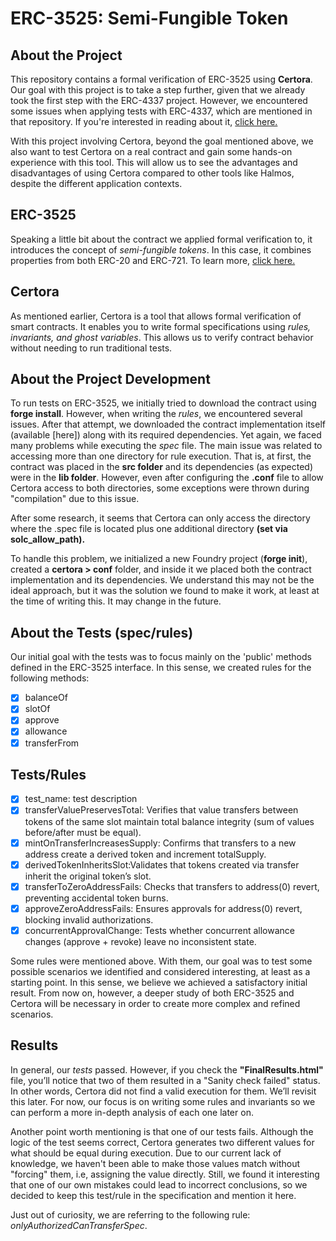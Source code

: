 # ERC-3525: Semi-Fungible Token

## About the Project

This repository contains a formal verification of ERC-3525 using **Certora**. Our goal with this project is to take a step further, given that we already took the first step with the ERC-4337 project. However, we encountered some issues when applying tests with ERC-4337, which are mentioned in that repository. If you're interested in reading about it, [click here.](https://github.com/phdfreitas/erc4337-account-abstraction)

With this project involving Certora, beyond the goal mentioned above, we also want to test Certora on a real contract and gain some hands-on experience with this tool. This will allow us to see the advantages and disadvantages of using Certora compared to other tools like Halmos, despite the different application contexts.

## ERC-3525

Speaking a little bit about the contract we applied formal verification to, it introduces the concept of _semi-fungible tokens_. In this case, it combines properties from both ERC-20 and ERC-721. To learn more, [click here.](https://eips.ethereum.org/EIPS/eip-3525)

## Certora

As mentioned earlier, Certora is a tool that allows formal verification of smart contracts. It enables you to write formal specifications using _rules, invariants, and ghost variables_. This allows us to verify contract behavior without needing to run traditional tests.

## About the Project Development

To run tests on ERC-3525, we initially tried to download the contract using **forge install**. However, when writing the _rules_, we encountered several issues. After that attempt, we downloaded the contract implementation itself (available [here]) along with its required dependencies. Yet again, we faced many problems while executing the _spec_ file. The main issue was related to accessing more than one directory for rule execution. That is, at first, the contract was placed in the **src folder** and its dependencies (as expected) were in the **lib folder**. However, even after configuring the **.conf** file to allow Certora access to both directories, some exceptions were thrown during "compilation" due to this issue.

After some research, it seems that Certora can only access the directory where the .spec file is located plus one additional directory **(set via solc_allow_path).**

To handle this problem, we initialized a new Foundry project (**forge init**), created a **certora > conf** folder, and inside it we placed both the contract implementation and its dependencies. We understand this may not be the ideal approach, but it was the solution we found to make it work, at least at the time of writing this. It may change in the future.

## About the Tests (spec/rules)

Our initial goal with the tests was to focus mainly on the 'public' methods defined in the ERC-3525 interface. In this sense, we created rules for the following methods:

- [x] balanceOf
- [x] slotOf
- [x] approve
- [x] allowance
- [x] transferFrom

## Tests/Rules

- [x] test_name: test description
- [x] transferValuePreservesTotal: Verifies that value transfers between tokens of the same slot maintain total balance integrity (sum of values before/after must be equal).
- [x] mintOnTransferIncreasesSupply: Confirms that transfers to a new address create a derived token and increment totalSupply.
- [x] derivedTokenInheritsSlot:Validates that tokens created via transfer inherit the original token’s slot.
- [x] transferToZeroAddressFails: Checks that transfers to address(0) revert, preventing accidental token burns.
- [x] approveZeroAddressFails: Ensures approvals for address(0) revert, blocking invalid authorizations.
- [x] concurrentApprovalChange: Tests whether concurrent allowance changes (approve + revoke) leave no inconsistent state.

Some rules were mentioned above. With them, our goal was to test some possible scenarios we identified and considered interesting, at least as a starting point. In this sense, we believe we achieved a satisfactory initial result. From now on, however, a deeper study of both ERC-3525 and Certora will be necessary in order to create more complex and refined scenarios.

## Results

In general, our *tests* passed. However, if you check the **"FinalResults.html"** file, you’ll notice that two of them resulted in a "Sanity check failed" status. In other words, Certora did not find a valid execution for them. We’ll revisit this later. For now, our focus is on writing some rules and invariants so we can perform a more in-depth analysis of each one later on.

Another point worth mentioning is that one of our tests fails. Although the logic of the test seems correct, Certora generates two different values for what should be equal during execution. Due to our current lack of knowledge, we haven't been able to make those values match without "forcing" them, i.e, assigning the value directly. Still, we found it interesting that one of our own mistakes could lead to incorrect conclusions, so we decided to keep this test/rule in the specification and mention it here.

Just out of curiosity, we are referring to the following rule: *onlyAuthorizedCanTransferSpec*.
